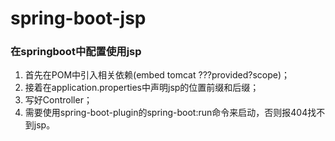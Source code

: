 # spring-boot-jsp

### 在springboot中配置使用jsp

1. 首先在POM中引入相关依赖(embed tomcat ???provided?scope)；
2. 接着在application.properties中声明jsp的位置前缀和后缀；
3. 写好Controller；
4. 需要使用spring-boot-plugin的spring-boot:run命令来启动，否则报404找不到jsp。